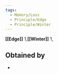 ```yaml
---
tags:
  - Memory/Loss
  - Principle/Edge
  - Principle/Winter
---
```


**[[Edge]]** 1,**[[Winter]]** 1,

## Obtained by

- 
